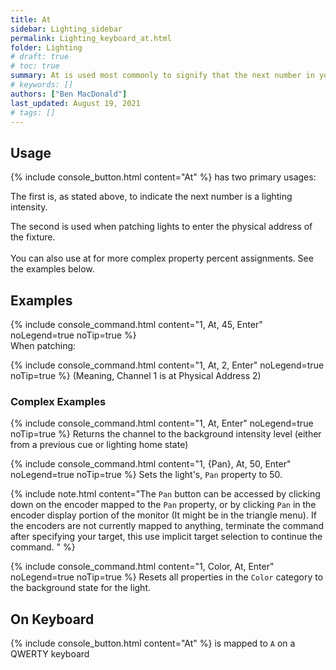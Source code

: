 ```yaml
---
title: At
sidebar: Lighting_sidebar
permalink: Lighting_keyboard_at.html
folder: Lighting
# draft: true
# toc: true
summary: At is used most commonly to signify that the next number in your command is a lighting intensity
# keywords: []
authors: ["Ben MacDonald"]
last_updated: August 19, 2021
# tags: []
---
```


## Usage
{% include console_button.html content="At" %} has two primary usages:

The first is, as stated above, to indicate the next number is a lighting intensity.

The second is used when patching lights to enter the physical address of the fixture.
<br><br>
You can also use at for more complex property percent assignments. See the examples below.

## Examples
{% include console_command.html content="1, At, 45, Enter" noLegend=true noTip=true %}
<br>
When patching:

{% include console_command.html content="1, At, 2, Enter" noLegend=true noTip=true %}
(Meaning, Channel 1 is at Physical Address 2)


### Complex Examples

{% include console_command.html content="1, At, Enter" noLegend=true noTip=true %}
Returns the channel to the background intensity level (either from a previous cue or lighting home state)

{% include console_command.html content="1, {Pan}, At, 50, Enter" noLegend=true noTip=true %}
Sets the light's, `Pan` property to 50.

{% include note.html content="The `Pan` button can be accessed by clicking down on the encoder mapped to the `Pan` property, or by clicking `Pan` in the encoder display portion of the monitor (It might be in the triangle menu). If the encoders are not currently mapped to anything, terminate the command after specifying your target, this use implicit target selection to continue the command. " %}


{% include console_command.html content="1, Color, At, Enter" noLegend=true noTip=true %}
Resets all properties in the `Color` category to the background state for the light.

## On Keyboard
{% include console_button.html content="At" %} is mapped to `A` on a QWERTY keyboard